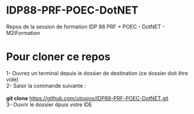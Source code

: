 # IDP88-PRF-POEC-DotNET
Repos de la session de formation IDP 88 PRF + POEC - DotNET  -  M2iFormation

# Pour cloner ce repos
1- Ouvrez un terminal depuis le dossier de destination (ce dossier doit être vide) <br>
2- Saisir la commande suivante : <br>
<br><b> git clone</b> https://github.com/utopios/IDP88-PRF-POEC-DotNET.git<br>
3- Ouvrir le dossier dpuis votre IDE
